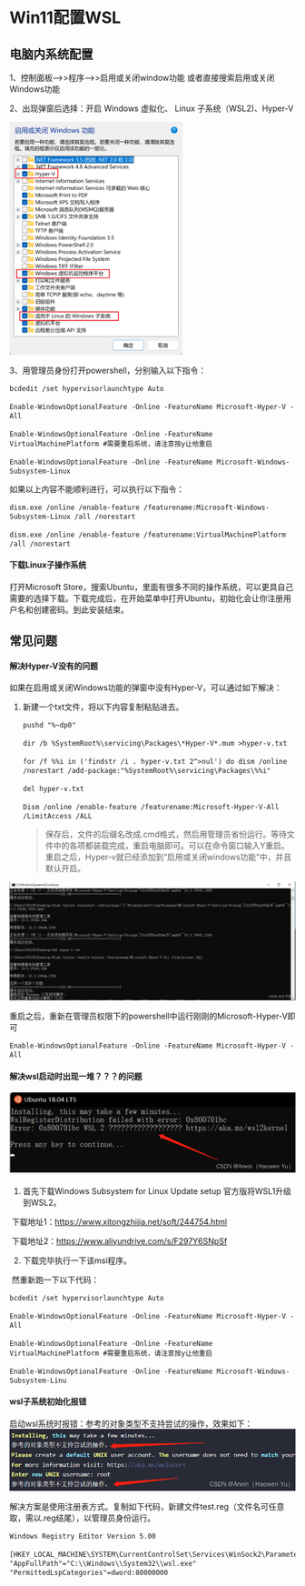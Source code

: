 # Win11配置WSL

## 电脑内系统配置

1、控制面板—>>程序—>>启用或关闭window功能   或者直接搜索启用或关闭Windows功能

2、出现弹窗后选择：开启 Windows 虚拟化、 Linux 子系统（WSL2)、Hyper-V

​                                      <img src="https://raw.githubusercontent.com/Lii-ya/PicGO1/main/202303101021102.png" alt="img" style="zoom:40%;" />

3、用管理员身份打开powershell，分别输入以下指令：

```
bcdedit /set hypervisorlaunchtype Auto

Enable-WindowsOptionalFeature -Online -FeatureName Microsoft-Hyper-V -All

Enable-WindowsOptionalFeature -Online -FeatureName VirtualMachinePlatform #需要重启系统，请注意按y让他重启

Enable-WindowsOptionalFeature -Online -FeatureName Microsoft-Windows-Subsystem-Linux
```

如果以上内容不能顺利进行，可以执行以下指令：

```
dism.exe /online /enable-feature /featurename:Microsoft-Windows-Subsystem-Linux /all /norestart

dism.exe /online /enable-feature /featurename:VirtualMachinePlatform /all /norestart
```

#### 下载Linux子操作系统

打开Microsoft Store，搜索Ubuntu，里面有很多不同的操作系统，可以更具自己需要的选择下载。下载完成后，在开始菜单中打开Ubuntu，初始化会让你注册用户名和创建密码。到此安装结束。

## 常见问题

#### 解决Hyper-V没有的问题

如果在启用或关闭Windows功能的弹窗中没有Hyper-V，可以通过如下解决：

1. 新建一个txt文件，将以下内容复制粘贴进去。

   ```
   pushd "%~dp0"
   
   dir /b %SystemRoot%\servicing\Packages\*Hyper-V*.mum >hyper-v.txt
   
   for /f %%i in ('findstr /i . hyper-v.txt 2^>nul') do dism /online /norestart /add-package:"%SystemRoot%\servicing\Packages\%%i"
   
   del hyper-v.txt
   
   Dism /online /enable-feature /featurename:Microsoft-Hyper-V-All /LimitAccess /ALL
   ```

   > 保存后，文件的后缀名改成.cmd格式，然后用管理员省份运行。等待文件中的各项都装载完成，重启电脑即可。可以在命令窗口输入Y重启。重启之后，Hyper-v就已经添加到“启用或关闭windows功能”中，并且默认开启。

<img src="https://raw.githubusercontent.com/Lii-ya/PicGO1/main/202303101032423.png" alt="img" style="zoom: 67%;" />

重启之后，重新在管理员权限下的powershell中运行刚刚的Microsoft-Hyper-V即可

```
Enable-WindowsOptionalFeature -Online -FeatureName Microsoft-Hyper-V -All
```

#### 解决wsl启动时出现一堆？？？的问题

#### <img src="https://raw.githubusercontent.com/Lii-ya/PicGO1/main/202303101034135.png" alt="img" style="zoom:67%;" />

1. 首先下载Windows Subsystem for Linux Update setup 官方版将WSL1升级到WSL2。

​       下载地址1：https://www.xitongzhijia.net/soft/244754.html

​       下载地址2：https://www.aliyundrive.com/s/F297Y6SNpSf

2. 下载完毕执行一下该msi程序。

​        然重新跑一下以下代码：

```
bcdedit /set hypervisorlaunchtype Auto

Enable-WindowsOptionalFeature -Online -FeatureName Microsoft-Hyper-V -All

Enable-WindowsOptionalFeature -Online -FeatureName VirtualMachinePlatform #需要重启系统，请注意按y让他重启

Enable-WindowsOptionalFeature -Online -FeatureName Microsoft-Windows-Subsystem-Linu
```

#### wsl子系统初始化报错

启动wsl系统时报错：参考的对象类型不支持尝试的操作，效果如下：<img src="https://raw.githubusercontent.com/Lii-ya/PicGO1/main/202303101037226.png" alt="img" style="zoom:67%;" />

解决方案是使用注册表方式。复制如下代码，新建文件test.reg（文件名可任意取，需以.reg结尾），以管理员身份运行。

```
Windows Registry Editor Version 5.00
 
[HKEY_LOCAL_MACHINE\SYSTEM\CurrentControlSet\Services\WinSock2\Parameters\AppId_Catalog\0408F7A3]
"AppFullPath"="C:\\Windows\\System32\\wsl.exe"
"PermittedLspCategories"=dword:80000000
```

